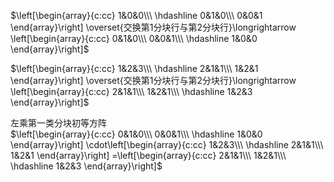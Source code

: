  $\left[\begin{array}{c:cc}    
1&0&0\\\     
\hdashline    
0&1&0\\\     
0&0&1    
\end{array}\right]    
\overset{交换第1分块行与第2分块行}\longrightarrow    
\left[\begin{array}{c:cc}    
0&1&0\\\     
0&0&1\\\     
\hdashline    
1&0&0    
\end{array}\right]$     
    
 $\left[\begin{array}{c:cc}    
1&2&3\\\     
\hdashline    
2&1&1\\\     
1&2&1    
\end{array}\right]    
\overset{交换第1分块行与第2分块行}\longrightarrow    
\left[\begin{array}{c:cc}    
2&1&1\\\     
1&2&1\\\     
\hdashline    
1&2&3    
\end{array}\right]$     
    
左乘第一类分块初等方阵    
 $\left[\begin{array}{c:cc}    
0&1&0\\\     
0&0&1\\\     
\hdashline    
1&0&0    
\end{array}\right]    
\cdot\left[\begin{array}{c:cc}    
1&2&3\\\     
\hdashline    
2&1&1\\\     
1&2&1    
\end{array}\right]    
=\left[\begin{array}{c:cc}    
2&1&1\\\     
1&2&1\\\     
\hdashline    
1&2&3    
\end{array}\right]$     
